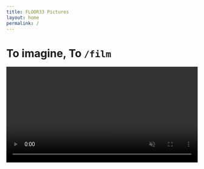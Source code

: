 ```yaml
---
title: FLOOR33 Pictures
layout: home
permalink: /
---
```


# To imagine, To `/film`

<video markdown="0" style="width:100%;" autoplay loop muted> 
  <source src="video480p.mp4" type="video/mp4" />
<video/>
